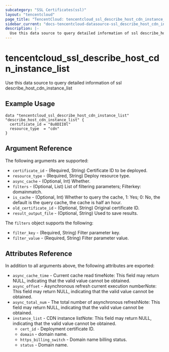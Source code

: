 ```yaml
---
subcategory: "SSL Certificates(ssl)"
layout: "tencentcloud"
page_title: "TencentCloud: tencentcloud_ssl_describe_host_cdn_instance_list"
sidebar_current: "docs-tencentcloud-datasource-ssl_describe_host_cdn_instance_list"
description: |-
  Use this data source to query detailed information of ssl describe_host_cdn_instance_list
---
```


# tencentcloud_ssl_describe_host_cdn_instance_list

Use this data source to query detailed information of ssl describe_host_cdn_instance_list

## Example Usage

```hcl
data "tencentcloud_ssl_describe_host_cdn_instance_list" "describe_host_cdn_instance_list" {
  certificate_id = "8u8DII0l"
  resource_type  = "cdn"
}
```

## Argument Reference

The following arguments are supported:

* `certificate_id` - (Required, String) Certificate ID to be deployed.
* `resource_type` - (Required, String) Deploy resource type.
* `async_cache` - (Optional, Int) Whether.
* `filters` - (Optional, List) List of filtering parameters; Filterkey: domainmatch.
* `is_cache` - (Optional, Int) Whether to query the cache, 1: Yes; 0: No, the default is the query cache, the cache is half an hour.
* `old_certificate_id` - (Optional, String) Original certificate ID.
* `result_output_file` - (Optional, String) Used to save results.

The `filters` object supports the following:

* `filter_key` - (Required, String) Filter parameter key.
* `filter_value` - (Required, String) Filter parameter value.

## Attributes Reference

In addition to all arguments above, the following attributes are exported:

* `async_cache_time` - Current cache read timeNote: This field may return NULL, indicating that the valid value cannot be obtained.
* `async_offset` - Asynchronous refresh current execution numberNote: This field may return NULL, indicating that the valid value cannot be obtained.
* `async_total_num` - The total number of asynchronous refreshNote: This field may return NULL, indicating that the valid value cannot be obtained.
* `instance_list` - CDN instance listNote: This field may return NULL, indicating that the valid value cannot be obtained.
  * `cert_id` - Deployment certificate ID.
  * `domain` - domain name.
  * `https_billing_switch` - Domain name billing status.
  * `status` - Domain name.



